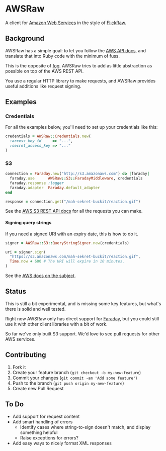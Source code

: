 # AWSRaw

A client for [Amazon Web Services](http://www.amazonaws.com/) in the style of
[FlickRaw](http://hanklords.github.com/flickraw/).

## Background

AWSRaw has a simple goal: to let you follow the [AWS API
docs](http://aws.amazon.com/documentation/), and translate that into Ruby code
with the minimum of fuss.

This is the opposite of [fog](http://fog.io). AWSRaw tries to add as little
abstraction as possible on top of the AWS REST API.

You use a regular HTTP library to make requests, and AWSRaw provides useful
additions like request signing.


## Examples

### Credentials

For all the examples below, you'll need to set up your credentials like this:

```ruby
credentials = AWSRaw::Credentials.new(
  :access_key_id     => "...",
  :secret_access_key => "..."
)
```

### S3

```ruby
connection = Faraday.new("http://s3.amazonaws.com") do |faraday|
  faraday.use      AWSRaw::S3::FaradayMiddleware, credentials
  faraday.response :logger
  faraday.adapter  Faraday.default_adapter
end

response = connection.get("/mah-sekret-buckit/reaction.gif")
```

See the [AWS S3 REST API docs](http://docs.aws.amazon.com/AmazonS3/latest/API/APIRest.html)
for all the requests you can make.


#### Signing query strings

If you need a signed URI with an expiry date, this is how to do it.


```ruby
signer = AWSRaw::S3::QueryStringSigner.new(credentials)

uri = signer.sign(
  "https://s3.amazonaws.com/mah-sekret-buckit/reaction.gif",
  Time.now + 600 # The URI will expire in 10 minutes.
)
```

See the [AWS docs on the subject](http://docs.aws.amazon.com/AmazonS3/latest/dev/RESTAuthentication.html#RESTAuthenticationQueryStringAuth).


## Status

This is still a bit experimental, and is missing some key features, but what's
there is solid and well tested.

Right now AWSRaw only has direct support for
[Faraday](https://github.com/lostisland/faraday), but you could still use it
with other client libraries with a bit of work.

So far we've only built S3 support. We'd love to see pull requests for other
AWS services.


## Contributing

1. Fork it
2. Create your feature branch (`git checkout -b my-new-feature`)
3. Commit your changes (`git commit -am 'Add some feature'`)
4. Push to the branch (`git push origin my-new-feature`)
5. Create new Pull Request


## To Do

- Add support for request content
- Add smart handling of errors
    - Identify cases where string-to-sign doesn't match, and display something helpful
    - Raise exceptions for errors?
- Add easy ways to nicely format XML responses

